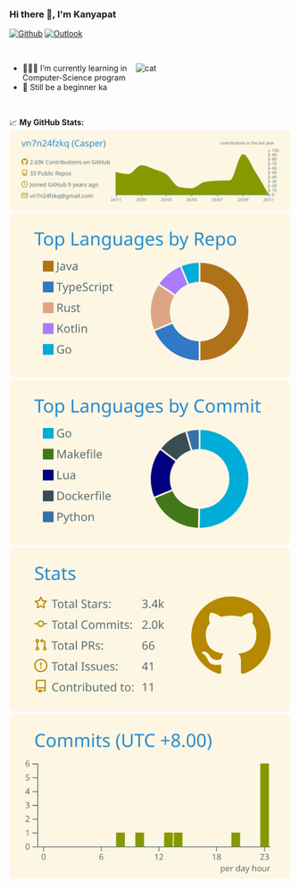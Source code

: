 ### Hi there 👋, I'm Kanyapat

[![Github](https://img.shields.io/badge/-Github-000?style=flat&logo=Github&logoColor=white)](https://github.com/bbbung)
[![Outlook](https://img.shields.io/badge/-Outlook-0078D4?style=flat&logo=Microsoft-Outlook&logoColor=white)](mailto:kanyapat.mekv@kmutt.ac.th)

&nbsp;

<img width="55%" align="right" alt="cat" src="https://img.freepik.com/free-vector/happy-girl-drinking-bubble-milk-tea-cartoon-art-illustration_56104-663.jpg?w=740&t=st=1673284534~exp=1673285134~hmac=5c5c7244a28c611788f9963685767a230afa812d6a34741d8256b48894a956d1" />

- 👨🏽‍💻 I’m currently learning in Computer-Science program
- 🌱 Still be a beginner ka 

&nbsp;

📈 <b>My GitHub Stats:<b>  
[![](https://raw.githubusercontent.com/vn7n24fzkq/vn7n24fzkq/master/profile-summary-card-output/solarized/0-profile-details.svg)](https://github.com/bbbung/github-profile-summary-cards)
[![](https://raw.githubusercontent.com/vn7n24fzkq/vn7n24fzkq/master/profile-summary-card-output/solarized/1-repos-per-language.svg)](https://github.com/bbbung/github-profile-summary-cards) 
[![](https://raw.githubusercontent.com/vn7n24fzkq/vn7n24fzkq/master/profile-summary-card-output/solarized/2-most-commit-language.svg)](https://github.com/bbbung/github-profile-summary-cards)
[![](https://raw.githubusercontent.com/vn7n24fzkq/vn7n24fzkq/master/profile-summary-card-output/solarized/3-stats.svg)](https://github.com/bbbung/github-profile-summary-cards) 
[![](https://raw.githubusercontent.com/vn7n24fzkq/vn7n24fzkq/master/profile-summary-card-output/solarized/4-productive-time.svg)](https://github.com/bbbung/github-profile-summary-cards)
  
